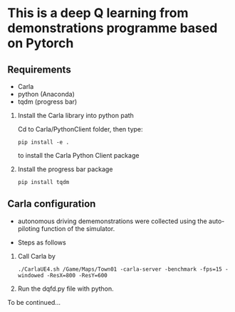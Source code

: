 # This is a deep Q learning from demonstrations programme based on Pytorch

## Requirements

- Carla
- python (Anaconda)
- tqdm (progress bar)

1. Install the Carla library into python path

	Cd to Carla/PythonClient folder, then type: 
	
	```
	pip install -e .
	```
	
	to install the Carla Python Client package

2. Install the progress bar package

	```
	pip install tqdm 
	```


## Carla configuration

- autonomous driving dememonstrations were collected using the auto-piloting function of the simulator.  

- Steps as follows

1. Call Carla by 

	```
	./CarlaUE4.sh /Game/Maps/Town01 -carla-server -benchmark -fps=15 -windowed -ResX=800 -ResY=600 
	```

2. Run the dqfd.py file with python. 



To be continued...


